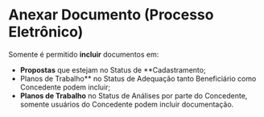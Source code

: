 # Anexar Documento \(Processo Eletrônico\)

Somente é permitido **incluir** documentos em:   
- **Propostas** que estejam no Status de **Cadastramento;  
- Planos de Trabalho** no Status de Adequação tanto Beneficiário como Concedente podem incluir;  
- **Planos de Trabalho** no Status de Análises por parte do Concedente, somente usuários do Concedente podem incluir documentação.

